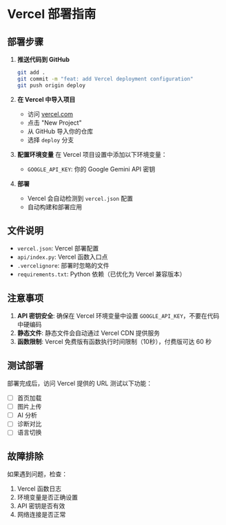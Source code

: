 # Vercel 部署指南

## 部署步骤

1. **推送代码到 GitHub**
   ```bash
   git add .
   git commit -m "feat: add Vercel deployment configuration"
   git push origin deploy
   ```

2. **在 Vercel 中导入项目**
   - 访问 [vercel.com](https://vercel.com)
   - 点击 "New Project"
   - 从 GitHub 导入你的仓库
   - 选择 `deploy` 分支

3. **配置环境变量**
   在 Vercel 项目设置中添加以下环境变量：
   - `GOOGLE_API_KEY`: 你的 Google Gemini API 密钥

4. **部署**
   - Vercel 会自动检测到 `vercel.json` 配置
   - 自动构建和部署应用

## 文件说明

- `vercel.json`: Vercel 部署配置
- `api/index.py`: Vercel 函数入口点
- `.vercelignore`: 部署时忽略的文件
- `requirements.txt`: Python 依赖（已优化为 Vercel 兼容版本）

## 注意事项

1. **API 密钥安全**: 确保在 Vercel 环境变量中设置 `GOOGLE_API_KEY`，不要在代码中硬编码
2. **静态文件**: 静态文件会自动通过 Vercel CDN 提供服务
3. **函数限制**: Vercel 免费版有函数执行时间限制（10秒），付费版可达 60 秒

## 测试部署

部署完成后，访问 Vercel 提供的 URL 测试以下功能：
- [ ] 首页加载
- [ ] 图片上传
- [ ] AI 分析
- [ ] 诊断对比
- [ ] 语言切换

## 故障排除

如果遇到问题，检查：
1. Vercel 函数日志
2. 环境变量是否正确设置
3. API 密钥是否有效
4. 网络连接是否正常